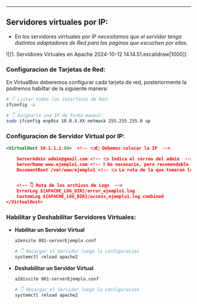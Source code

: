 
---
## Servidores virtuales por IP:
- En los servidores virrtuales por IP *necesitamos que el servidor tenga distintos adaptadores de Red para las paginas que escuchen por ellos*. 

![[1. Servidores Virtuales en Apache 2024-10-12 14.14.51.excalidraw|1000]]

### Configuracion de Tarjetas de Red:
En VirtualBox deberemos configurar cada tarjeta de red, posteriormente la podremos habiltar de la siguiente manera:

```sh
# 👇 Listar todas las interfaces de Red:
ifconfig -a

# 👇 Asignarle una IP de forma manual:
sudo ifconfig enp0sx 10.0.X.XX netmask 255.255.255.0 up
```
### Configuracion de Servidor Virtual por IP:

```xml
<VirtualHost 10.1.1.1:80>  <!-- 👈❗🚧 Debemos colocar la IP  -->

	ServerAdmin admin@gmail.com <!-- 👈 Indica el correo del admin  -->
	ServerName www.ejemplo1.com <!-- ❗ No necesario, pero recomendable  -->
	DocumentRoot /var/www/ejemplo1 <!-- 👈 La ruta de la que tomaran los Archivos  -->


	<!-- 👇 Ruta de los archivos de Logs  -->
	ErrorLog ${APACHE_LOG_DIR}/error_ejemplo1.log
	CustomLog ${APACHE_LOG_DIR}/access_ejemplo1.log combined
</VirtualHost>
```

### Habilitar y Deshabilitar Servidores Virtuales:
- **Habilitar un Servidor Virtual**
	```sh
	a2ensite 001-serverEjemplo.conf
	
	# 👇 Recargar el Servidor luego la configuracion
	systemctl reload apache2	
	```
	

- **Deshabilitar un Servidor Virtual**
	```sh
	a2dissite 001-serverEjemplo.conf

	# 👇 Recargar el Servidor luego la configuracion
	systemctl reload apache2	
	